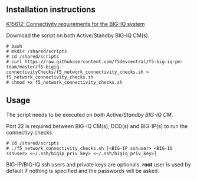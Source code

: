 Installation instructions
-------------------------

[K15612: Connectivity requirements for the BIG-IQ system](https://support.f5.com/csp/article/K15612)

Download the script on both Active/Standby BIG-IQ CM(s).

```
# bash
# mkdir /shared/scripts
# cd /shared/scripts
# curl https://raw.githubusercontent.com/f5devcentral/f5-big-iq-pm-team/master/f5-bigiq-connectivityChecks/f5_network_connectivity_checks.sh > f5_network_connectivity_checks.sh
# chmod +x f5_network_connectivity_checks.sh
```

Usage
-----

The script needs to be executed on *both Active/Standby BIG-IQ CM*.

Port 22 is required between BIG-IQ CM(s), DCD(s) and BIG-IP(s) to run the connectivy checks.

```
# cd /shared/scripts
# ./f5_network_connectivity_checks.sh [<BIG-IP sshuser> <BIG-IQ sshuser> <~/.ssh/bigip_priv_key> <~/.ssh/bigiq_priv_key>]
```

BIG-IP/BIG-IQ ssh users and private keys are optionals. **root** user is used by default if nothing is specified and the passwords will be asked.